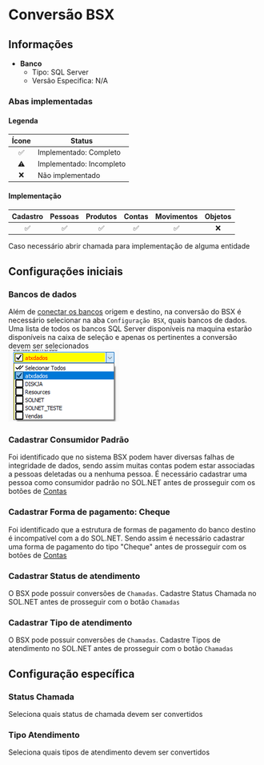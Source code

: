# Conversão BSX  
## Informações  
- **Banco**  
    - Tipo: SQL Server  
    - Versão Especifica: N/A  

### Abas implementadas

#### Legenda

| Ícone | Status                   |
| :-----: | ------------------------ |
| ✅    | Implementado: Completo   |
| ⚠️    | Implementado: Incompleto |
| ❌    | Não implementado         |
  
#### Implementação

| Cadastro | Pessoas | Produtos | Contas | Movimentos | Objetos |
|:--------:|:-------:|:--------:|:------:|:----------:|:-------:|
|    ✅    |   ✅    |    ✅    |   ✅   |     ✅     |   ❌    | 	

Caso necessário abrir chamada para implementação de alguma entidade
  
## Configurações iniciais  
### Bancos de dados  
Além de [conectar os bancos](Conectarbancos.md) origem e destino, na conversão do BSX é necessário selecionar na aba `Configuração BSX`, quais bancos de dados. Uma lista de todos os bancos SQL Server disponíveis na maquina estarão disponíveis na caixa de seleção e apenas os pertinentes a conversão devem ser selecionados  
![BSXBancos.png](./Imagens/BSXBancos.png)  
  
### Cadastrar Consumidor Padrão  
Foi identificado que no sistema BSX podem haver diversas falhas de integridade de dados, sendo assim muitas contas podem estar associadas a pessoas deletadas ou a nenhuma pessoa. É necessário cadastrar uma pessoa como consumidor padrão no SOL.NET antes de prosseguir com os botões de [Contas](./Contas.md)  
  
### Cadastrar Forma de pagamento: Cheque  
Foi identificado que a estrutura de formas de pagamento do banco destino é incompatível com a do SOL.NET. Sendo assim é necessário cadastrar uma forma de pagamento do tipo "Cheque" antes de prosseguir com os botões de [Contas](./Contas.md)  
  
### Cadastrar Status de atendimento  
O BSX pode possuir conversões de `Chamadas`. Cadastre Status Chamada no SOL.NET antes de prosseguir com o botão `Chamadas`  
  
### Cadastrar Tipo de atendimento  
O BSX pode possuir conversões de `Chamadas`. Cadastre Tipos de atendimento no SOL.NET antes de prosseguir com o botão `Chamadas`  
## Configuração específica  
  
### Status Chamada  
Seleciona quais status de chamada devem ser convertidos  
  
### Tipo Atendimento  
Seleciona quais tipos de atendimento devem ser convertidos